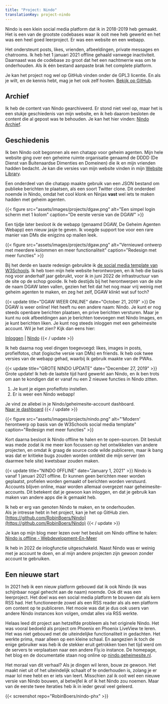 ```yaml
---
title: "Project: Nindo"
translationKey: project-nindo
---
```


Nindo is een klein social media platform dat ik in 2018-2019 heb gemaakt.  
Het is een van de grootste codebases waar ik ooit mee heb gewerkt en het was een heel goed leerproject. Er was een website en een webapp.

Het ondersteunt posts, likes, vrienden, afbeeldingen, private messages en chatrooms. Ik heb het 1 januari 2021 offline gehaald vanwege inactiviteit. Daarnaast was de codebase zo groot dat het een nachtmerrie was om te onderhouden. Als ik één bestand aanpaste brak het complete platform.

Je kan het project nog wel op GitHub vinden onder de GPL3 licentie. En als je wilt, en de kennis hebt, mag je het ook zelf hosten. [Bekijk op GitHub](https://github.com/RobinBoers/nindo).

## Archief

Ik heb de content van Nindo gearchiveerd. Er stond niet veel op, maar het is een stukje geschiedenis van mijn website, en ik heb daarom besloten de content die al gepost was te behouden. Je kan het hier vinden: [Nindo Archief](/website/nindo/).

## Geschiedenis

Ik ben Nindo ooit begonnen als een chatapp voor geheim agenten. Mijn hele website ging over een geheime ruimte organisatie genaamd de DDDD (De Dienst van Buitenaardse Dimenties en Domeinen) die ik en mijn vrienden hadden bedacht. Je kan die versies van mijn website vinden in mijn [Website Library](/website/overview.php).

Een onderdeel van die chatapp maakte gebruik van een JSON bestand om publieke berichten te plaatsen, als een soort Twitter clone. Dit onderdeel noemde in Nindo, omdat het cool klonk en Ninjas <strong class="bold">vast</strong> wel iets te maken hadden met geheim agenten.

{{< figure src="assets/images/projects/dgaw.png" alt="Een simpel login scherm met 1 kolom" caption="De eerste versie van de DGAW" >}}

Een tijdje later besloot ik de webapp (genaamd DGAW, De Geheim Agenten Webapp) een nieuw jasje te geven. Ik voegde support toe voor een rare manier van DMs die enigzins op mailen leek.

{{< figure src="assets/images/projects/dgaw.png" alt="Vernieuwd ontwerp met meerdere kolommen en meer functionaliteit" caption="Redesign met meer functies" >}}

Bij het derde en laaste redesign gebruikte ik [de social media template van W3Schools](https://www.w3schools.com/w3css/tryw3css_templates_social.htm). Ik heb toen mijn hele website herontworpen, en ik heb die basis nog voor anderhalf jaar gebruikt, voor ik in juni 2022 de infrastructuur van de site op de schop gooide. Ik heb destijds bij het herontwerpen van de site de naam DGAW laten vallen, gezien het feit dat het nog maar vrij weinig met geheim agenten te maken, en zeg het zelf, DGAW klinkt wat suf toch?

{{< update title="DGAW WEER ONLINE" date="October 21, 2019" >}}
De DGAW is weer online! Het heeft nu een andere naam: Nindo. Je kunt er nog steeds openbare berichten plaatsen, en prive berichten versturen. Maar je kunt nu ook afbeeldingen aan je berichten toevoegen met Nindo Images, en je kunt berichten liken. Je kunt nog steeds inloggen met een geheimesite account. Wil je het zien? Kijk dan eens hier:

[Inloggen](/website/nindo) | [Nindo](/website/nindo)
{{< / update >}}

Ik heb daarna nog veel dingen toegevoegd: likes, images in posts, profielfotos, chat (logische versie van DMs) en friends. Ik heb ook twee versies van de webapp gehad, waarbij ik gebruik maakte van de PWAs.

{{< update title="GROTE NINDO UPDATE" date="December 27, 2019" >}}
Grote update! Ik heb de laatste tijd hard gewerkt aan Nindo, en ik ben trots om aan te kondigen dat er vanaf nu een 2 nieuwe functies in Nindo zitten.

1.  Je kunt je eigen profielfoto instellen.
2.  Er is weer een Nindo webapp!

Je vind ze allebei in je Nindo/geheimesite-account dashboard.  
[Naar je dashboard](/website/nindo)
{{< / update >}}

{{< figure src="assets/images/projects/nindo.png" alt="'Modern' herontwerp op basis van de W3Schools social media template" caption="Redesign met meer functies" >}}

Kort daarna besloot ik Nindo offline te halen en te open-sourcen. Dit besluit was mede zodat ik me meer kon focussen op het ontwikkelen van andere projecten, en omdat ik graag de source code wilde publiceren, maar ik bang was dat er kritieke bugs zouden worden ontdekt die mijn server (en daarmee hele site) kwetsbaar zouden maken.

{{< update title="NINDO 0FFLINE" date="January 1, 2021" >}}
Nindo is vanaf 1 januari 2021 offline. Er kunnen geen berichten meer worden geplaatst, profielen worden gemaakt of berichten worden verstuurd. Accounts blijven online, maar worden allemaal overgezet naar geheimesite-accounts. Dit betekent dat je gewoon kan inloggen, en dat je gebruik kan maken van andere apps die ik gemaakt heb.

Ik heb er erg van genoten Nindo te maken, en te onderhouden.  
Als je intresse hebt in het project, kan je het op GitHub zien.  
[https://github.com/RobinBoers/Nindo](https://github.com/RobinBoers/Nindo)
{{< / update >}}

Je kan op mijn blog meer lezen over het besluit om Nindo offline te halen: [Nindo is offline - Webdevelopment-En-Meer](https://blog.geheimesite.nl/2021/01/nindo-is-offline.html)

Ik heb in 2022 de inlogfunctie uitgeschakeld. Naast Nindo was er weinig met je account te doen, en al mijn andere projecten zijn gewoon zonder account te gebruiken.

## Een nieuwe start

In 2021 heb ik een nieuw platform gebouwd dat ik ook Nindo (ik was schijnbaar nogal gehecht aan de naam) noemde. Ook dit was een leerproject. Het doel was een social media platform te bouwen dat als kern RSS had. Het functioneerde zowel als een RSS reader als als een platform om content op te publiceren. Het mooie was dat je dus ook users van andere Nindo instances kon volgen, omdat alles via RSS werkte.

Helaas leed dit project aan hetzelfde probleem als het originele Nindo. Het was vooral bedoeld als project om Phoenix en Phoenix LiveView te leren. Het was niet gebouwd met de uiteindelijke functionaliteit in gedachten. Het werkte prima, maar alleen op een kleine schaal. En aangezien ik toch de enige gebruiker was heb ik de stekker eruit getrokken toen het tijd werd om de servers te verplaatsen naar een andere Fly.io instance. De homepage, het blog en de documentatie staan nog online op [nindo.geheimesite.nl](https://nindo.geheimesite.nl).

Het moraal van dit verhaal? Als je dingen wil leren, bouw ze gewoon. Het maakt niet uit of het uiteindelijk schaalt of te onderhouden is, zolang je er maar lol mee hebt en er iets van leert. Misschien zal ik ooit wel een nieuwe versie van Nindo bouwen, al betwijfel ik of ik het Nindo zou noemen. Maar van de eerste twee iteraties heb ik in ieder geval veel geleerd.

{{< screenshot repo="RobinBoers/nindo-phx" >}}

